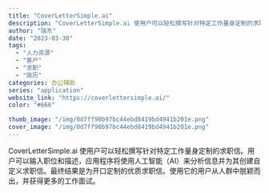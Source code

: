 ```yaml
---
title: "CoverLetterSimple.ai"
description: "CoverLetterSimple.ai 使用户可以轻松撰写针对特定工作量身定制的求职信。用户可以输入职位和描述，应用程"
author: "瑞东"
date: "2023-03-30"
tags:
  - "人力资源"
  - "客户"
  - "求职"
  - "简历"
categories: 办公辅助
series: "application"
website_link: "https://coverlettersimple.ai/"
color: "#666"

thumb_image: "/img/0d7ff90b97bc44ebd8419bd4941b201e.png"
cover_image: "/img/0d7ff90b97bc44ebd8419bd4941b201e.png"
---
```


CoverLetterSimple.ai 使用户可以轻松撰写针对特定工作量身定制的求职信。用户可以输入职位和描述，应用程序将使用人工智能（AI）来分析信息并为其创建自定义求职信。最终结果是为开口定制的优质求职信。使用它的用户从人群中脱颖而出，并获得更多的工作面试。 